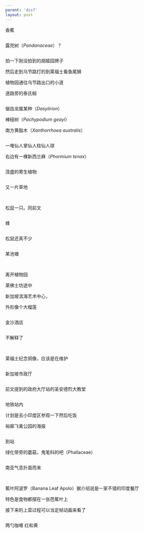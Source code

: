 ```yaml
---
parent: 'dis7'
layout: post
---
```

香蕉

<img class='disc' data-src='https://lykoseremos.github.io/gmalb-01/dis7/581.jpg'>

露兜树（<i>Pandanaceae</i>）？

<img class='disc' data-src='https://lykoseremos.github.io/gmalb-01/dis7/582.jpg'>

拍一下刚没拍到的胡姬园牌子

然后走到乌节路打的到莱福士看鱼尾狮

植物园通往乌节路出口的小道

道路旁的泰氏榈

<img class='disc' data-src='https://lykoseremos.github.io/gmalb-01/dis7/583.jpg'>

锯齿龙属某种（<i>Dasylirion</i>）

棒槌树（<i>Pachypodium geayi</i>）

南方黄脂木（<i>Xanthorrhoea australis</i>）

<img class='disc' data-src='https://lykoseremos.github.io/gmalb-01/dis7/584.jpg'>

一堆仙人掌仙人柱仙人球

右边有一棵新西兰麻（<i>Phormium tenax</i>）

<img class='disc' data-src='https://lykoseremos.github.io/gmalb-01/dis7/585.jpg'>

茂盛的寄生植物

<img class='disc' data-src='https://lykoseremos.github.io/gmalb-01/dis7/586.jpg'>

又一片草地

<img class='disc' data-src='https://lykoseremos.github.io/gmalb-01/dis7/587.jpg'>

<img class='disc' data-src='https://lykoseremos.github.io/gmalb-01/dis7/588.jpg'>

松鼠一只。同前文

<img class='disc' data-src='https://lykoseremos.github.io/gmalb-01/dis7/589.jpg'>

蜂

<img class='disc' data-src='https://lykoseremos.github.io/gmalb-01/dis7/590.jpg'>

松鼠还真不少

<img class='disc' data-src='https://lykoseremos.github.io/gmalb-01/dis7/591.jpg'>

某池塘

<img class='disc' data-src='https://lykoseremos.github.io/gmalb-01/dis7/592.jpg'>

<img class='disc' data-src='https://lykoseremos.github.io/gmalb-01/dis7/593.jpg'>

<img class='disc' data-src='https://lykoseremos.github.io/gmalb-01/dis7/594.jpg'>

离开植物园

莱佛士坊途中

新加坡滨海艺术中心，

外形像个大榴莲

<img class='disc' data-src='https://lykoseremos.github.io/gmalb-01/dis7/595.jpg'>

金沙酒店

<img class='disc' data-src='https://lykoseremos.github.io/gmalb-01/dis7/596.jpg'>

不解释了

<img class='disc' data-src='https://lykoseremos.github.io/gmalb-01/dis7/597.jpg'>

<img class='disc' data-src='https://lykoseremos.github.io/gmalb-01/dis7/598.jpg'>

<img class='disc' data-src='https://lykoseremos.github.io/gmalb-01/dis7/599.jpg'>

<img class='disc' data-src='https://lykoseremos.github.io/gmalb-01/dis7/600.jpg'>

<img class='disc' data-src='https://lykoseremos.github.io/gmalb-01/dis7/601.jpg'>

莱福士纪念铜像，应该是在维护

<img class='disc' data-src='https://lykoseremos.github.io/gmalb-01/dis7/602.jpg'>

新加坡市政厅

<img class='disc' data-src='https://lykoseremos.github.io/gmalb-01/dis7/603.jpg'>

前文提到的政府大厅站的圣安德烈大教堂

<img class='disc' data-src='https://lykoseremos.github.io/gmalb-01/dis7/604.jpg'>

地铁站内

计划是去小印度区参观一下然后吃饭

裕廊飞禽公园的海报

<img class='disc' data-src='https://lykoseremos.github.io/gmalb-01/dis7/605.jpg'>

到站

绿化带旁的蘑菇，鬼笔科的吧（Phallaceae）

<img class='disc' data-src='https://lykoseremos.github.io/gmalb-01/dis7/606.jpg'>

南亚气息扑面而来

<img class='disc' data-src='https://lykoseremos.github.io/gmalb-01/dis7/607.jpg'>

<img class='disc' data-src='https://lykoseremos.github.io/gmalb-01/dis7/608.jpg'>

<img class='disc' data-src='https://lykoseremos.github.io/gmalb-01/dis7/609.jpg'>

蕉叶阿波罗（Banana Leaf Apolo）据介绍说是一家不错的印度餐厅

特色是食物都摆在一张芭蕉叶上

接下来的上菜过程可以当定帧动画来看了

<img class='disc' data-src='https://lykoseremos.github.io/gmalb-01/dis7/610.jpg'>

两勺咖喱 红和黄

<img class='disc' data-src='https://lykoseremos.github.io/gmalb-01/dis7/611.jpg'>
